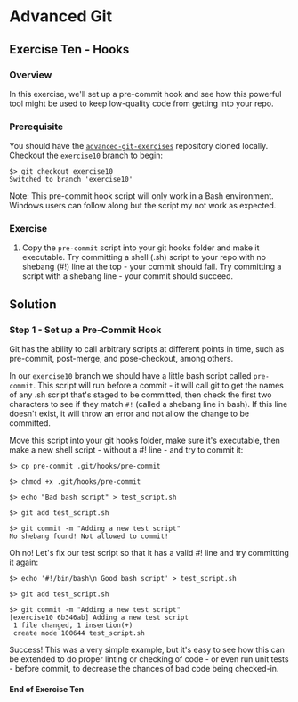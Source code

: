 # Advanced Git

## Exercise Ten - Hooks

### Overview
In this exercise, we'll set up a pre-commit hook and see how this powerful tool might be used to keep low-quality code from getting into your repo.

### Prerequisite
You should have the [`advanced-git-exercises`](https://github.com/nnja/advanced-git-exercises)  repository cloned locally. Checkout the `exercise10` branch to begin:

```
$> git checkout exercise10
Switched to branch 'exercise10'
```

Note: This pre-commit hook script will only work in a Bash environment. Windows users can follow along but the script my not work as expected.

### Exercise
1. Copy the `pre-commit` script into your git hooks folder and make it executable. Try committing a shell (.sh) script to your repo with no shebang (#!) line at the top - your commit should fail. Try committing a script with a shebang line - your commit should succeed.

## Solution

### Step 1 - Set up a Pre-Commit Hook
Git has the ability to call arbitrary scripts at different points in time, such as pre-commit, post-merge, and pose-checkout, among others.

In our `exercise10` branch we should have a little bash script called `pre-commit`. This script will run before a commit - it will call git to get the names of any .sh script that's staged to be committed, then check the first two characters to see if they match `#!` (called a shebang line in bash). If this line doesn't exist, it will throw an error and not allow the change to be committed.

Move this script into your git hooks folder, make sure it's executable, then make a new shell script - without a #! line - and try to commit it:

```
$> cp pre-commit .git/hooks/pre-commit

$> chmod +x .git/hooks/pre-commit

$> echo "Bad bash script" > test_script.sh

$> git add test_script.sh

$> git commit -m "Adding a new test script"
No shebang found! Not allowed to commit!
```

Oh no! Let's fix our test script so that it has a valid #! line and try committing it again:

```
$> echo '#!/bin/bash\n Good bash script' > test_script.sh

$> git add test_script.sh

$> git commit -m "Adding a new test script"
[exercise10 6b346ab] Adding a new test script
 1 file changed, 1 insertion(+)
 create mode 100644 test_script.sh

```
Success! This was a very simple example, but it's easy to see how this can be extended to do proper linting or checking of code - or even run unit tests - before commit, to decrease the chances of bad code being checked-in.

#### End of Exercise Ten 

